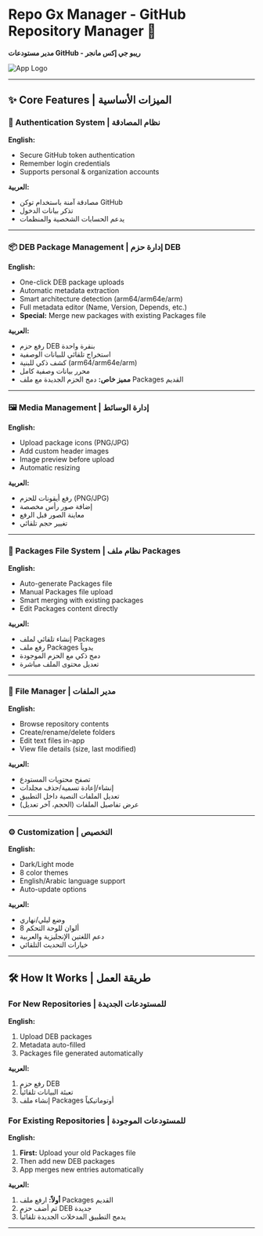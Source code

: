 # Repo Gx Manager - GitHub Repository Manager 🌟  
**مدير مستودعات GitHub - ريبو جي إكس مانجر**  

![App Logo](https://c.top4top.io/p_3426kvzpb0.png)

---

## ✨ Core Features | الميزات الأساسية  

### 🔐 Authentication System | نظام المصادقة  
**English:**  
- Secure GitHub token authentication  
- Remember login credentials  
- Supports personal & organization accounts  

**العربية:**  
- مصادقة آمنة باستخدام توكن GitHub  
- تذكر بيانات الدخول  
- يدعم الحسابات الشخصية والمنظمات  

---

### 📦 DEB Package Management | إدارة حزم DEB  
**English:**  
- One-click DEB package uploads  
- Automatic metadata extraction  
- Smart architecture detection (arm64/arm64e/arm)  
- Full metadata editor (Name, Version, Depends, etc.)  
- **Special:** Merge new packages with existing Packages file  

**العربية:**  
- رفع حزم DEB بنقرة واحدة  
- استخراج تلقائي للبيانات الوصفية  
- كشف ذكي للبنية (arm64/arm64e/arm)  
- محرر بيانات وصفية كامل  
- **مميز خاص:** دمج الحزم الجديدة مع ملف Packages القديم  

---

### 🖼️ Media Management | إدارة الوسائط  
**English:**  
- Upload package icons (PNG/JPG)  
- Add custom header images  
- Image preview before upload  
- Automatic resizing  

**العربية:**  
- رفع أيقونات للحزم (PNG/JPG)  
- إضافة صور رأس مخصصة  
- معاينة الصور قبل الرفع  
- تغيير حجم تلقائي  

---

### 🔄 Packages File System | نظام ملف Packages  
**English:**  
- Auto-generate Packages file  
- Manual Packages file upload  
- Smart merging with existing packages  
- Edit Packages content directly  

**العربية:**  
- إنشاء تلقائي لملف Packages  
- رفع ملف Packages يدوياً  
- دمج ذكي مع الحزم الموجودة  
- تعديل محتوى الملف مباشرة  

---

### 📁 File Manager | مدير الملفات  
**English:**  
- Browse repository contents  
- Create/rename/delete folders  
- Edit text files in-app  
- View file details (size, last modified)  

**العربية:**  
- تصفح محتويات المستودع  
- إنشاء/إعادة تسمية/حذف مجلدات  
- تعديل الملفات النصية داخل التطبيق  
- عرض تفاصيل الملفات (الحجم، آخر تعديل)  

---

### ⚙️ Customization | التخصيص  
**English:**  
- Dark/Light mode  
- 8 color themes  
- English/Arabic language support  
- Auto-update options  

**العربية:**  
- وضع ليلي/نهاري  
- 8 ألوان للوحة التحكم  
- دعم اللغتين الإنجليزية والعربية  
- خيارات التحديث التلقائي  

---

## 🛠️ How It Works | طريقة العمل  

### For New Repositories | للمستودعات الجديدة  
**English:**  
1. Upload DEB packages  
2. Metadata auto-filled  
3. Packages file generated automatically  

**العربية:**  
1. رفع حزم DEB  
2. تعبئة البيانات تلقائياً  
3. إنشاء ملف Packages أوتوماتيكياً  

### For Existing Repositories | للمستودعات الموجودة  
**English:**  
1. **First:** Upload your old Packages file  
2. Then add new DEB packages  
3. App merges new entries automatically  

**العربية:**  
1. **أولاً:** ارفع ملف Packages القديم  
2. ثم أضف حزم DEB جديدة  
3. يدمج التطبيق المدخلات الجديدة تلقائياً  

---
